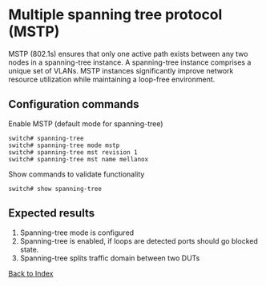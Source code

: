 # Multiple spanning tree protocol (MSTP)

MSTP (802.1s) ensures that only one active path exists between any two nodes in a spanning-tree instance.
A spanning-tree instance comprises a unique set of VLANs. MSTP instances significantly improve network
resource utilization while maintaining a loop-free environment.

## Configuration commands

Enable MSTP (default mode for spanning-tree)

```text
switch# spanning-tree
switch# spanning-tree mode mstp
switch# spanning-tree mst revision 1
switch# spanning-tree mst name mellanox
```

Show commands to validate functionality

```text
switch# show spanning-tree
```

## Expected results

1. Spanning-tree mode is configured
1. Spanning-tree is enabled, if loops are detected ports should go blocked state.
1. Spanning-tree splits traffic domain between two DUTs

[Back to Index](../index.md)
